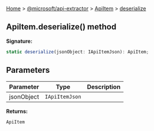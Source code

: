[Home](./index) &gt; [@microsoft/api-extractor](./api-extractor.md) &gt; [ApiItem](./api-extractor.apiitem.md) &gt; [deserialize](./api-extractor.apiitem.deserialize.md)

## ApiItem.deserialize() method

<b>Signature:</b>

```typescript
static deserialize(jsonObject: IApiItemJson): ApiItem;
```

## Parameters

|  Parameter | Type | Description |
|  --- | --- | --- |
|  jsonObject | `IApiItemJson` |  |

<b>Returns:</b>

`ApiItem`

